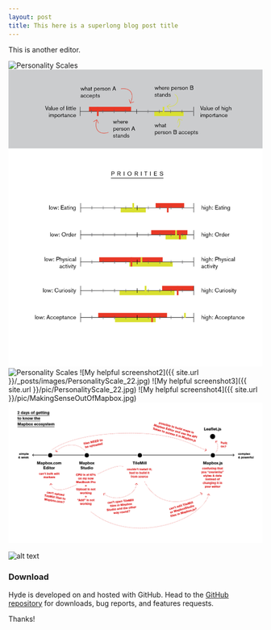 ```yaml
---
layout: post
title: This here is a superlong blog post title
---
```


This is another editor.

![Personality Scales](/images/PersonalityScale_22.jpg "That is the title")
![Personality Scales](images/PersonalityScale_22.jpg "That is the title")
![Personality Scales](/images/PersonalityScale_22.jpg)
![My helpful screenshot2]({{ site.url }}/_posts/images/PersonalityScale_22.jpg)
![My helpful screenshot3]({{ site.url }}/pic/PersonalityScale_22.jpg)
![My helpful screenshot4]({{ site.url }}/pic/MakingSenseOutOfMapbox.jpg)
![My helpful screenshot5](/pic/MakingSenseOutOfMapbox.jpg)






![alt text](http://www.gravatar.com/avatar/dd5a7ef1476fb01998a215b1642dfd07?s=128&d=identicon&r=PG "Title")

### Download

Hyde is developed on and hosted with GitHub. Head to the <a href="https://github.com/poole/hyde">GitHub repository</a> for downloads, bug reports, and features requests.

Thanks!

